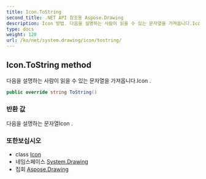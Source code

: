 ```yaml
---
title: Icon.ToString
second_title: .NET API 참조용 Aspose.Drawing
description: Icon 방법. 다음을 설명하는 사람이 읽을 수 있는 문자열을 가져옵니다.Icon .
type: docs
weight: 120
url: /ko/net/system.drawing/icon/tostring/
---
```

## Icon.ToString method

다음을 설명하는 사람이 읽을 수 있는 문자열을 가져옵니다.Icon .

```csharp
public override string ToString()
```

### 반환 값

다음을 설명하는 문자열Icon .

### 또한보십시오

* class [Icon](../)
* 네임스페이스 [System.Drawing](../../icon/)
* 집회 [Aspose.Drawing](../../../)


